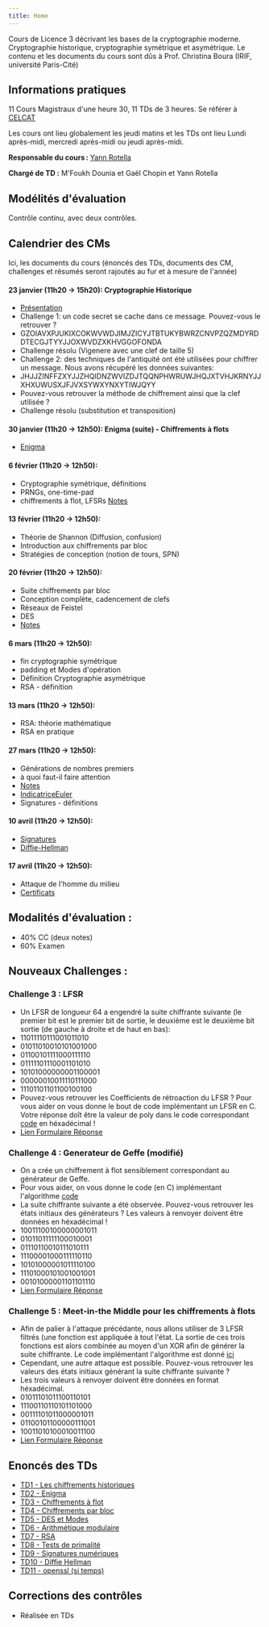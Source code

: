 ```yaml
---
title: Home
---
```

Cours de Licence 3 décrivant les bases de la cryptographie moderne. Cryptographie historique, cryptographie symétrique et asymétrique. Le contenu et les documents du cours sont dûs à Prof. Christina Boura (IRIF, université Paris-Cité)

## Informations pratiques

11 Cours Magistraux d'une heure 30, 11 TDs de 3 heures. Se référer à [CELCAT](https://edt.uvsq.fr/cal?vt=agendaWeek&dt=2025-01-20&et=module&fid0=LSIN603)

Les cours ont lieu globalement les jeudi matins et les TDs ont lieu Lundi après-midi, mercredi après-midi ou jeudi après-midi.

**Responsable du cours :** [Yann Rotella](https://rotella.fr/)

**Chargé de TD :** M'Foukh Dounia et Gaël Chopin et Yann Rotella

## Modélités d'évaluation

Contrôle continu, avec deux contrôles.

## Calendrier des CMs

Ici, les documents du cours (énoncés des TDs, documents des CM, challenges et résumés seront rajoutés au fur et à mesure de l'année)

#### 23 janvier (11h20 -> 15h20): Cryptographie Historique
  - [Présentation](docs/cours1.pdf)
  - Challenge 1: un code secret se cache dans ce message. Pouvez-vous le retrouver ?
  - GZOIAVXPJUKIXCOKWVWDJIMJZICYJTBTUKYBWRZCNVPZQZMDYRDDTECGJTYYJJOXWVDZXKHVGGOFONDA
  - Challenge résolu (Vigenere avec une clef de taille 5)
  - Challenge 2: des techniques de l'antiquité ont été utilisées pour chiffrer un message. Nous avons récupéré les données suivantes:
  - JHJJZINFFZXYJJZHQIDNZWVIZDJTQQNPHWRUWJHQJXTVHJKRNYJJXHXUWUSXJFJVXSYWXYNXYTIWJQYY
  - Pouvez-vous retrouver la méthode de chiffrement ainsi que la clef utilisée ?
  - Challenge résolu (substitution et transposition)

#### 30 janvier (11h20 -> 12h50): Enigma (suite) - Chiffrements à flots
  - [Enigma](docs/ENIGMA.pdf)

#### 6 février (11h20 -> 12h50):
  - Cryptographie symétrique, définitions
  - PRNGs, one-time-pad
  - chiffrements à flot, LFSRs [Notes](docs/ChiffrementAFlot.pdf)

#### 13 février (11h20 -> 12h50):
  - Théorie de Shannon (Diffusion, confusion)
  - Introduction aux chiffrements par bloc
  - Stratégies de conception (notion de tours, SPN)

#### 20 février (11h20 -> 12h50):
  - Suite chiffrements par bloc
  - Conception complète, cadencement de clefs
  - Réseaux de Feistel
  - DES
  - [Notes](docs/Cours4-5.pdf)

#### 6 mars (11h20 -> 12h50):
  - fin cryptographie symétrique
  - padding et Modes d'opération
  - Définition Cryptographie asymétrique
  - RSA - définition

#### 13 mars (11h20 -> 12h50):
  - RSA: théorie mathématique
  - RSA en pratique

#### 27 mars (11h20 -> 12h50):
  - Générations de nombres premiers
  - à quoi faut-il faire attention
  - [Notes](docs/RSA_TestsDePrimalite.pdf)
  - [IndicatriceEuler](docs/cours7_phidEuler.pdf)
  - Signatures - définitions

#### 10 avril (11h20 -> 12h50):
  - [Signatures](docs/cours8.pdf)
  - [Diffie-Hellman](docs/Diffie-Hellman.pdf)

#### 17 avril (11h20 -> 12h50):
  - Attaque de l'homme du milieu
  - [Certificats](docs/cours10.pdf)


## Modalités d'évaluation :
  - 40% CC (deux notes)
  - 60% Examen

## Nouveaux Challenges : 

### Challenge 3 : LFSR
  - Un LFSR de longueur 64 a engendré la suite chiffrante suivante (le premier bit est le premier bit de sortie, le deuxième est le deuxième bit sortie (de gauche à droite et de haut en bas):
  - 11011110111001011010
  - 01011010010101001000
  - 01100101111000111110
  - 01111101110001101010
  - 10101000000001100001
  - 00000010011110111000
  - 11101101101100100100
  - Pouvez-vous retrouver les Coefficients de rétroaction du LFSR ? Pour vous aider on vous donne le bout de code implémentant un LFSR en C. Votre réponse doît être la valeur de poly dans le code correspondant [code](docs/mainLFSR.c) en héxadécimal !
  - [Lien Formulaire Réponse](https://forms.gle/ECM1W2UmNmEuXLEN6)

### Challenge 4 : Generateur de Geffe (modifié)
  - On a crée un chiffrement à flot sensiblement correspondant au générateur de Geffe.
  - Pour vous aider, on vous donne le code (en C) implémentant l'algorithme [code](docs/main_geffe_mod.c)
  - La suite chiffrante suivante a été observée. Pouvez-vous retrouver les états initiaux des générateurs ? Les valeurs à renvoyer doivent être données en héxadécimal !
  - 10011100100000001011
  - 01011011111100010001
  - 01110110010111010111
  - 11100001000111110110
  - 10101000001011110100
  - 11101000101001001001
  - 00101000001101101110
  - [Lien Formulaire Réponse](https://forms.gle/p4jCVH8weYp2gVpF8)

### Challenge 5 : Meet-in-the Middle pour les chiffrements à flots
  - Afin de palier à l'attaque précédante, nous allons utiliser de 3 LFSR filtrés (une fonction est appliquée à tout l'état. La sortie de ces trois fonctions est alors combinée au moyen d'un XOR afin de générer la suite chiffrante. Le code implémentant l'algorithme est donné [ici](docs/main_mitm.c)
  - Cependant, une autre attaque est possible. Pouvez-vous retrouver les valeurs des états initiaux générant la suite chiffrante suivante ? 
  - Les trois valeurs à renvoyer doivent être données en format héxadécimal.
  - 01011101011100110101
  - 11100110110101101000
  - 00111101011000001011
  - 01100101100000111001
  - 10011010100010011100
  - [Lien Formulaire Réponse](https://forms.gle/ck9ej5hesg1caiUW9)

## Enoncés des TDs
  - [TD1 - Les chiffrements historiques](docs/td1.pdf)
  - [TD2 - Enigma](docs/td2.pdf)
  - [TD3 - Chiffrements à flot](docs/td3.pdf)
  - [TD4 - Chiffrements par bloc](docs/td4.pdf)
  - [TD5 - DES et Modes](docs/td5.pdf)
  - [TD6 - Arithmétique modulaire](docs/td6.pdf)
  - [TD7 - RSA](docs/td7.pdf)
  - [TD8 - Tests de primalité](docs/td8.pdf)
  - [TD9 - Signatures numériques](docs/td9.pdf)
  - [TD10 - Diffie Hellman](docs/td10.pdf)
  - [TD11 - openssl (si temps)](docs/td11.pdf)


## Corrections des contrôles
  - Réalisée en TDs